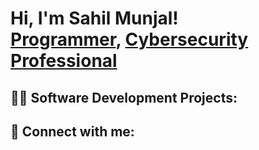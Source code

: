 <h1>Hi, I'm Sahil Munjal! <br/><a href="https://github.com/sahilmunjal85">Programmer</a>, <a href="https://www.linkedin.com/in/munjalsahil/">Cybersecurity Professional</a></h1>

<h2>👨‍💻 Software Development Projects:</h2>

<h2> 🤳 Connect with me:</h2>

<!--[<img align="left" alt="SahilMunjal | Twitter" width="22px" src="https://cdn.jsdelivr.net/npm/simple-icons@v3/icons/twitter.svg" />][twitter]
[<img align="left" alt="SahilMunjal | LinkedIn" width="22px" src="https://cdn.jsdelivr.net/npm/simple-icons@v3/icons/linkedin.svg" />][linkedin]-->

[twitter]: https://x.com/sahilmunjal85
[linkedin]: https://www.linkedin.com/in/munjalsahil/
